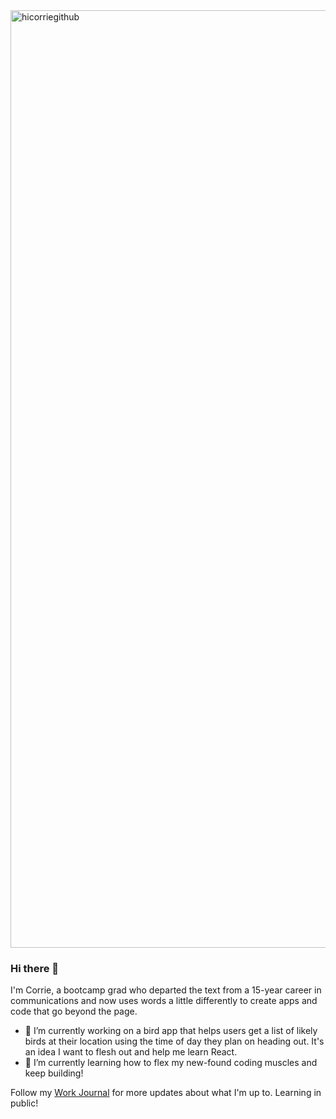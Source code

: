 <img width="1500" alt="hicorriegithub" src="https://user-images.githubusercontent.com/87617609/160508517-40344cb1-85ff-44f7-91d8-d79a660827a6.png">

### Hi there 👋

I'm Corrie, a bootcamp grad who departed the text from a 15-year career in communications and now uses words a little differently to create apps and code that go beyond the page.

- 🔭 I’m currently working on a bird app that helps users get a list of likely birds at their location using the time of day they plan on heading out. It's an idea I want to flesh out and help me learn React.
- 🌱 I’m currently learning how to flex my new-found coding muscles and keep building!

Follow my [Work Journal](https://gist.github.com/corrieleech) for more updates about what I'm up to. Learning in public!
